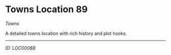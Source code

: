 # Towns Location 89

*Towns*

A detailed towns location with rich history and plot hooks.

---
*ID: LOC00088*